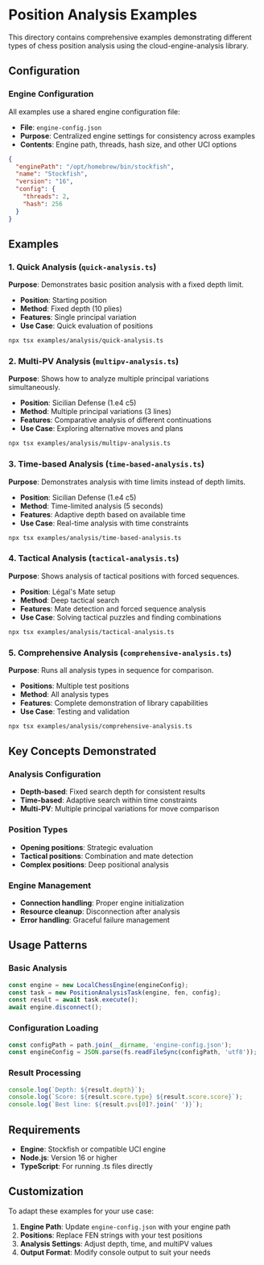 # Position Analysis Examples

This directory contains comprehensive examples demonstrating different types of chess position analysis using the cloud-engine-analysis library.

## Configuration

### Engine Configuration
All examples use a shared engine configuration file:
- **File**: `engine-config.json`
- **Purpose**: Centralized engine settings for consistency across examples
- **Contents**: Engine path, threads, hash size, and other UCI options

```json
{
  "enginePath": "/opt/homebrew/bin/stockfish",
  "name": "Stockfish",
  "version": "16",
  "config": {
    "threads": 2,
    "hash": 256
  }
}
```

## Examples

### 1. Quick Analysis (`quick-analysis.ts`)
**Purpose**: Demonstrates basic position analysis with a fixed depth limit.

- **Position**: Starting position
- **Method**: Fixed depth (10 plies)
- **Features**: Single principal variation
- **Use Case**: Quick evaluation of positions

```bash
npx tsx examples/analysis/quick-analysis.ts
```

### 2. Multi-PV Analysis (`multipv-analysis.ts`)
**Purpose**: Shows how to analyze multiple principal variations simultaneously.

- **Position**: Sicilian Defense (1.e4 c5)
- **Method**: Multiple principal variations (3 lines)
- **Features**: Comparative analysis of different continuations
- **Use Case**: Exploring alternative moves and plans

```bash
npx tsx examples/analysis/multipv-analysis.ts
```

### 3. Time-based Analysis (`time-based-analysis.ts`)
**Purpose**: Demonstrates analysis with time limits instead of depth limits.

- **Position**: Sicilian Defense (1.e4 c5)
- **Method**: Time-limited analysis (5 seconds)
- **Features**: Adaptive depth based on available time
- **Use Case**: Real-time analysis with time constraints

```bash
npx tsx examples/analysis/time-based-analysis.ts
```

### 4. Tactical Analysis (`tactical-analysis.ts`)
**Purpose**: Shows analysis of tactical positions with forced sequences.

- **Position**: Légal's Mate setup
- **Method**: Deep tactical search
- **Features**: Mate detection and forced sequence analysis
- **Use Case**: Solving tactical puzzles and finding combinations

```bash
npx tsx examples/analysis/tactical-analysis.ts
```

### 5. Comprehensive Analysis (`comprehensive-analysis.ts`)
**Purpose**: Runs all analysis types in sequence for comparison.

- **Positions**: Multiple test positions
- **Method**: All analysis types
- **Features**: Complete demonstration of library capabilities
- **Use Case**: Testing and validation

```bash
npx tsx examples/analysis/comprehensive-analysis.ts
```

## Key Concepts Demonstrated

### Analysis Configuration
- **Depth-based**: Fixed search depth for consistent results
- **Time-based**: Adaptive search within time constraints
- **Multi-PV**: Multiple principal variations for move comparison

### Position Types
- **Opening positions**: Strategic evaluation
- **Tactical positions**: Combination and mate detection
- **Complex positions**: Deep positional analysis

### Engine Management
- **Connection handling**: Proper engine initialization
- **Resource cleanup**: Disconnection after analysis
- **Error handling**: Graceful failure management

## Usage Patterns

### Basic Analysis
```typescript
const engine = new LocalChessEngine(engineConfig);
const task = new PositionAnalysisTask(engine, fen, config);
const result = await task.execute();
await engine.disconnect();
```

### Configuration Loading
```typescript
const configPath = path.join(__dirname, 'engine-config.json');
const engineConfig = JSON.parse(fs.readFileSync(configPath, 'utf8'));
```

### Result Processing
```typescript
console.log(`Depth: ${result.depth}`);
console.log(`Score: ${result.score.type} ${result.score.score}`);
console.log(`Best line: ${result.pvs[0]?.join(' ')}`);
```

## Requirements

- **Engine**: Stockfish or compatible UCI engine
- **Node.js**: Version 16 or higher
- **TypeScript**: For running .ts files directly

## Customization

To adapt these examples for your use case:

1. **Engine Path**: Update `engine-config.json` with your engine path
2. **Positions**: Replace FEN strings with your test positions
3. **Analysis Settings**: Adjust depth, time, and multiPV values
4. **Output Format**: Modify console output to suit your needs